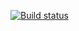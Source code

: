 [![Build status](https://ci.appveyor.com/api/projects/status/763qm2wynrufla12?svg=true)](https://ci.appveyor.com/project/zhirnovaAlisA/jest1)
